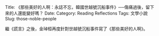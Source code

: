 Title: 《那些美好的人啊：永誌不忘，韓國世越號沉船事件》──傷痛過後，留下來的人還能變好嗎？
Date: 
Category: Reading Reflections
Tags: 文學小說
Slug: those-noble-people

繼《謊言》之後，金琸桓再度針對世越號沉船事件寫了《那些美好的人啊》。